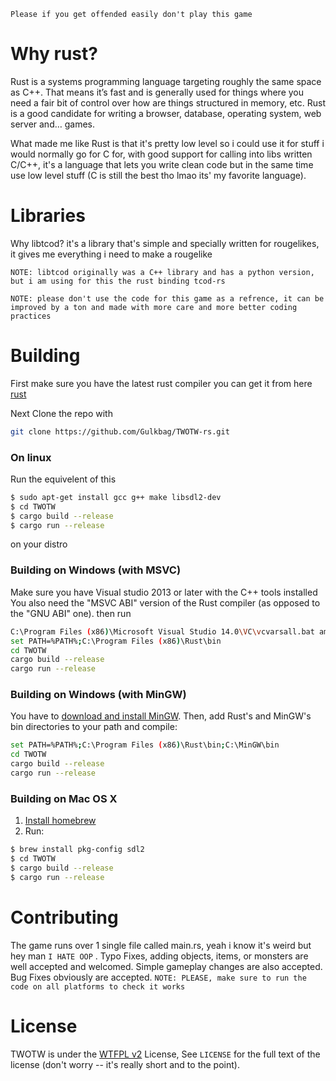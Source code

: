 `Please if you get offended easily don't play this game`

# Why rust?

Rust is a systems programming language targeting roughly the same space as C++. That means it’s fast and is generally used for things where you need a fair bit of control over how are things structured in memory, etc. Rust is a good candidate for writing a browser, database, operating system, web server and…​ games.

What made me like Rust is that it's pretty low level so i could use it for stuff i would normally go for C for, with good support for calling into libs written C/C++, it's a language that lets you write clean code but in the same time use low level stuff (C is still the best tho lmao its' my favorite language).

# Libraries

Why libtcod? it's a library that's simple and specially written for rougelikes, it gives me everything i need to make a rougelike

`NOTE: libtcod originally was a C++ library and has a python version, but i am using for this the rust binding tcod-rs`

`NOTE: please don't use the code for this game as a refrence, it can be improved by a ton and made with more care and more better coding practices`

# Building
First make sure you have the latest rust compiler you can get it from here [rust](https://www.rust-lang.org/)

Next Clone the repo with

```bash
git clone https://github.com/Gulkbag/TWOTW-rs.git
```
  ### On linux
  Run the equivelent of this
  ```bash
  $ sudo apt-get install gcc g++ make libsdl2-dev
  $ cd TWOTW
  $ cargo build --release
  $ cargo run --release
  ```
  on your distro
  ### Building on Windows (with MSVC)
  Make sure you have Visual studio 2013 or later with the C++ tools installed You also need the "MSVC ABI" version of the Rust compiler (as opposed to the "GNU ABI" one).
  then run
  ```bash
  C:\Program Files (x86)\Microsoft Visual Studio 14.0\VC\vcvarsall.bat amd64
  set PATH=%PATH%;C:\Program Files (x86)\Rust\bin
  cd TWOTW
  cargo build --release
  cargo run --release
  ```
  ### Building on Windows (with MinGW)
  You have to [download and install MinGW](http://www.mingw.org/). Then, add Rust's and MinGW's bin directories to your path and compile:
  ```bash
  set PATH=%PATH%;C:\Program Files (x86)\Rust\bin;C:\MinGW\bin
  cd TWOTW
  cargo build --release
  cargo run --release
  ```
  ### Building on Mac OS X
  1. [Install homebrew](http://brew.sh/)
  2. Run:
  ```bash
  $ brew install pkg-config sdl2
  $ cd TWOTW
  $ cargo build --release
  $ cargo run --release
  ```

# Contributing
The game runs over 1 single file called main.rs, yeah i know it's weird but hey man ```I HATE OOP``` .
Typo Fixes, adding objects, items, or monsters are well accepted and welcomed.
Simple gameplay changes are also accepted.
Bug Fixes obviously are accepted.
```NOTE: PLEASE, make sure to run the code on all platforms to check it works```

# License
TWOTW is under the [WTFPL v2](http://www.wtfpl.net/txt/copying/) License, See ```LICENSE```  for the full text of the license (don't worry -- it's really short and to the point).
